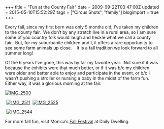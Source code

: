 +++
title = "Fun at the County Fair"
date = 2009-09-22T03:47:00Z
updated = 2015-05-10T15:52:29Z
tags = ["Circus Shots", "family"]
blogimport = true 
+++

Every fall, since my first born was only 5 months old, I’ve taken my children to the county fair.&#160; We don’t by any stretch live in a rural area, so I am sure some of you country folk would laugh and heckle what we call a county fair.&#160; But, for my suburbanite children and I, it offers a rare opportunity to see some farm animals up close.&#160;&#160;&#160; It is a fall tradition we look forward to all summer long!&#160; 

Of the 6 years I’ve gone, this was by far my favorite year.&#160; Not sure if it was because the exhibits were that much better, or if it was b/c my children were older and better able to enjoy and participate in the event, or b/c I wasn’t pushing a stroller or nursing a baby in the midst of the farm fun.&#160; Either way, it was a glorious morning at the fair.&#160; 

[![IMG_2500](https://latc.s3.amazonaws.com/wp-content/uploads/2009/09/IMG_2500.jpg "IMG_2500")](https://latc.s3.amazonaws.com/wp-content/uploads/2009/09/IMG_2500.jpg)

&#160;[![IMG_2511](https://latc.s3.amazonaws.com/wp-content/uploads/2009/09/IMG_2511.jpg "IMG_2511")](https://latc.s3.amazonaws.com/wp-content/uploads/2009/09/IMG_2511.jpg)&#160; [![IMG_2525](https://latc.s3.amazonaws.com/wp-content/uploads/2009/09/IMG_2525.jpg "IMG_2525")](https://latc.s3.amazonaws.com/wp-content/uploads/2009/09/IMG_2525.jpg)

&#160;[![IMG_2544](https://latc.s3.amazonaws.com/wp-content/uploads/2009/09/IMG_2544.jpg "IMG_2544")](https://latc.s3.amazonaws.com/wp-content/uploads/2009/09/IMG_2544.jpg) 

For more fall fun, visit Monica’s [Fall Festival](http://dailydwelling.com/falling-for-fun) at Daily Dwelling. 
